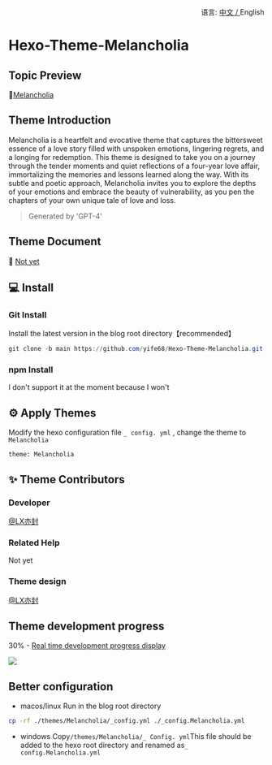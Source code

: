 <div align="right">
  语言:
  <a title="中文" href="/README.md">中文 / </a>
  English
</div>

# Hexo-Theme-Melancholia

## Topic Preview

🤟[Melancholia](https://yi.meuicat.com/)

## Theme Introduction

Melancholia is a heartfelt and evocative theme that captures the bittersweet essence of a love story filled with unspoken emotions, lingering regrets, and a longing for redemption. 
This theme is designed to take you on a journey through the tender moments and quiet reflections of a four-year love affair, immortalizing the memories and lessons learned along the way.
With its subtle and poetic approach, Melancholia invites you to explore the depths of your emotions and embrace the beauty of vulnerability, as you pen the chapters of your own unique tale of love and loss.

> Generated by 'GPT-4'

## Theme Document

📖 [Not yet](https://github.com/yife68/Hexo-Theme-Melancholia)

## 💻 Install

### Git Install

Install the latest version in the blog root directory【recommended】

```powershell
git clone -b main https://github.com/yife68/Hexo-Theme-Melancholia.git themes/Melancholia
```

### npm Install

I don't support it at the moment because I won't

## ⚙ Apply Themes

Modify the hexo configuration file `_ config. yml` , change the theme to `Melancholia`

```
theme: Melancholia
```

## ✨ Theme Contributors

### Developer
[@LX亦封](https://github.com/yife68)
### Related Help
Not yet
### Theme design
[@LX亦封](https://github.com/yife68)

## Theme development progress
30% - [Real time development progress display](https://meuicat.com/project/)

![](https://wakatime.com/badge/user/83fb0ced-264a-4219-b3ae-e8d36271fda7/project/f0001bb9-18f5-4eb4-9d36-17d87d7d9a73.svg)

## Better configuration
- macos/linux
Run in the blog root directory
```bash
cp -rf ./themes/Melancholia/_config.yml ./_config.Melancholia.yml
```
- windows
Copy```/themes/Melancholia/_ Config. yml```This file should be added to the hexo root directory and renamed as```_ config.Melancholia.yml```
